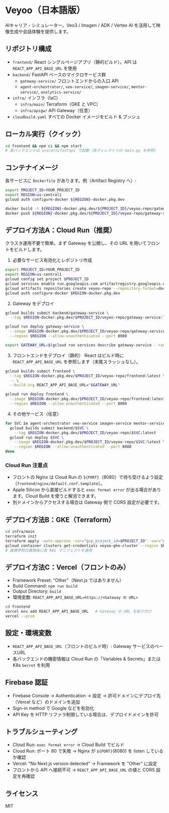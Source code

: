# Veyoo（日本語版）

AIキャリア・シミュレーター。Veo3 / Imagen / ADK / Vertex AI を活用して映像生成や会話体験を提供します。

## リポジトリ構成
- `frontend/` React シングルページアプリ（静的ビルド）。API は `REACT_APP_API_BASE_URL` を使用
- `backend/` FastAPI ベースのマイクロサービス群
  - `gateway-service/` フロントエンドからの入口 API
  - `agent-orchestrator/`, `veo-service/`, `imagen-service/`, `mentor-service/`, `analytics-service/`
- `infra/` インフラ（IaC）
  - `infra/main/` Terraform（GKE と VPC）
  - `infra/apigw/` API Gateway（任意）
- `cloudbuild.yaml` すべての Docker イメージをビルド & プッシュ

## ローカル実行（クイック）
```bash
cd frontend && npm ci && npm start
# 各バックエンドは uvicorn/fastapi で起動（各ディレクトリの main.py を参照）
```

## コンテナイメージ
各サービスに `Dockerfile` があります。例（Artifact Registry へ）:
```bash
export PROJECT_ID=YOUR_PROJECT_ID
export REGION=us-central1
gcloud auth configure-docker ${REGION}-docker.pkg.dev

docker build -t ${REGION}-docker.pkg.dev/${PROJECT_ID}/veyoo-repo/gateway-service:latest backend/gateway-service
docker push ${REGION}-docker.pkg.dev/${PROJECT_ID}/veyoo-repo/gateway-service:latest
```

## デプロイ方法A：Cloud Run（推奨）
クラスタ運用不要で簡単。まず Gateway を公開し、その URL を用いてフロントをビルドします。

1) 必要なサービス有効化とレポジトリ作成
```bash
export PROJECT_ID=YOUR_PROJECT_ID
export REGION=us-central1
gcloud config set project $PROJECT_ID
gcloud services enable run.googleapis.com artifactregistry.googleapis.com cloudbuild.googleapis.com
gcloud artifacts repositories create veyoo-repo --repository-format=docker --location=$REGION --description="Veyoo images" || true
gcloud auth configure-docker $REGION-docker.pkg.dev
```

2) Gateway をデプロイ
```bash
gcloud builds submit backend/gateway-service \
  --tag $REGION-docker.pkg.dev/$PROJECT_ID/veyoo-repo/gateway-service:latest

gcloud run deploy gateway-service \
  --image $REGION-docker.pkg.dev/$PROJECT_ID/veyoo-repo/gateway-service:latest \
  --region $REGION --allow-unauthenticated --port 8080

export GATEWAY_URL=$(gcloud run services describe gateway-service --region $REGION --format='value(status.url)')
```

3) フロントエンドをデプロイ（静的）
React はビルド時に `REACT_APP_API_BASE_URL` を参照します（末尾スラッシュなし）。
```bash
gcloud builds submit frontend \
  --tag $REGION-docker.pkg.dev/$PROJECT_ID/veyoo-repo/frontend:latest \
  -- \
  --build-arg REACT_APP_API_BASE_URL="$GATEWAY_URL"

gcloud run deploy frontend \
  --image $REGION-docker.pkg.dev/$PROJECT_ID/veyoo-repo/frontend:latest \
  --region $REGION --allow-unauthenticated --port 8080
```

4) その他サービス（任意）
```bash
for SVC in agent-orchestrator veo-service imagen-service mentor-service analytics-service; do
  gcloud builds submit backend/$SVC \
    --tag $REGION-docker.pkg.dev/$PROJECT_ID/veyoo-repo/$SVC:latest
  gcloud run deploy $SVC \
    --image $REGION-docker.pkg.dev/$PROJECT_ID/veyoo-repo/$SVC:latest \
    --region $REGION --allow-unauthenticated --port 8080
done
```

### Cloud Run 注意点
- フロントの Nginx は Cloud Run の `${PORT}`（8080）で待ち受けるよう設定（`frontend/nginx/default.conf.template`）。
- Apple Silicon から直接ビルドすると `exec format error` が出る場合があります。Cloud Build を使うと解消できます。
- 別ドメインからアクセスする場合は Gateway 側で CORS 設定が必要です。

## デプロイ方法B：GKE（Terraform）
```bash
cd infra/main
terraform init
terraform apply -auto-approve -var="gcp_project_id=$PROJECT_ID" -var="gcp_region=$REGION"
gcloud container clusters get-credentials veyoo-gke-cluster --region $REGION --project $PROJECT_ID
# 画像参照の置換後に各 k8s マニフェストを適用
```

## デプロイ方法C：Vercel（フロントのみ）
- Framework Preset: "Other"（Next.js ではありません）
- Build Command: `npm run build`
- Output Directory: `build`
- 環境変数: `REACT_APP_API_BASE_URL=https://<Gateway の URL>`
```bash
cd frontend
vercel env add REACT_APP_API_BASE_URL   # Gateway の URL を貼り付け
vercel --prod
```

## 設定・環境変数
- `REACT_APP_API_BASE_URL`（フロントのビルド時）: Gateway サービスのベースURL
- 各バックエンドの機密情報は Cloud Run の「Variables & Secrets」または K8s `Secret` を利用

## Firebase 認証
- Firebase Console → Authentication → 設定 → 許可ドメインにデプロイ先（Vercel など）のドメインを追加
- Sign-in method で Google などを有効化
- API Key を HTTP リファラ制限している場合は、デプロイドメインを許可

## トラブルシューティング
- Cloud Run: `exec format error` → Cloud Build でビルド
- Cloud Run: ポート 80 で失敗 → Nginx が `${PORT}`(8080) を listen しているか確認
- Vercel: "No Next.js version detected" → Framework を "Other" に設定
- フロントから API へ接続不可 → `REACT_APP_API_BASE_URL` の値と CORS 設定を再確認

## ライセンス
MIT
